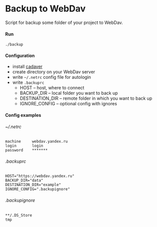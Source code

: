 # Backup to WebDav
Script for backup some folder of your project to WebDav.

#### Run
``./backup``

#### Configuration
  * install [cadaver](http://www.webdav.org/cadaver/)
  * create directory on your WebDav server
  * write `~/.netrc` config file for autologin
  * write `.backuprc`
  	* HOST – host, where to connect
  	* BACKUP_DIR – local folder you want to back up
  	* DESTINATION_DIR – remote folder in which you want to back up
  	* IGNORE_CONFIG – optional config with ignores

#### Config examples	

###### ~/.netrc
```
machine     webdav.yandex.ru
login       login
password    *******

```

###### .backuprc
```
HOST="https://webdav.yandex.ru"
BACKUP_DIR="data"
DESTINATION_DIR="example"
IGNORE_CONFIG=".backupignore"

```

###### .backupignore
```
**/.DS_Store
tmp
```
